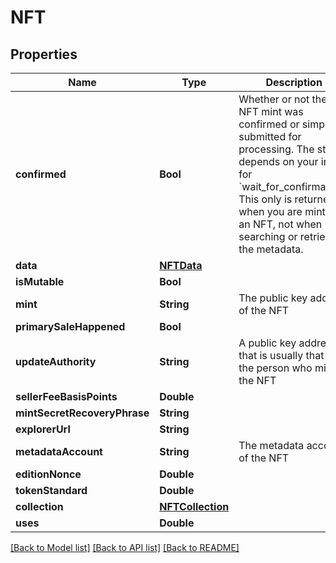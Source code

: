 # NFT

## Properties
Name | Type | Description | Notes
------------ | ------------- | ------------- | -------------
**confirmed** | **Bool** | Whether or not the NFT mint was confirmed or simply submitted for processing. The status depends on your input for &#x60;wait_for_confirmation&#x60;. This only is returned when you are minting an NFT, not when searching or retrieving the metadata. | [optional] 
**data** | [**NFTData**](NFTData.md) |  | [optional] 
**isMutable** | **Bool** |  | [optional] 
**mint** | **String** | The public key address of the NFT  | [optional] 
**primarySaleHappened** | **Bool** |  | [optional] 
**updateAuthority** | **String** | A public key address that is usually that of the person who minted the NFT  | [optional] 
**sellerFeeBasisPoints** | **Double** |  | [optional] 
**mintSecretRecoveryPhrase** | **String** |  | [optional] 
**explorerUrl** | **String** |  | [optional] 
**metadataAccount** | **String** | The metadata account of the NFT  | [optional] 
**editionNonce** | **Double** |  | [optional] 
**tokenStandard** | **Double** |  | [optional] 
**collection** | [**NFTCollection**](NFTCollection.md) |  | [optional] 
**uses** | **Double** |  | [optional] 

[[Back to Model list]](../README.md#documentation-for-models) [[Back to API list]](../README.md#documentation-for-api-endpoints) [[Back to README]](../README.md)


